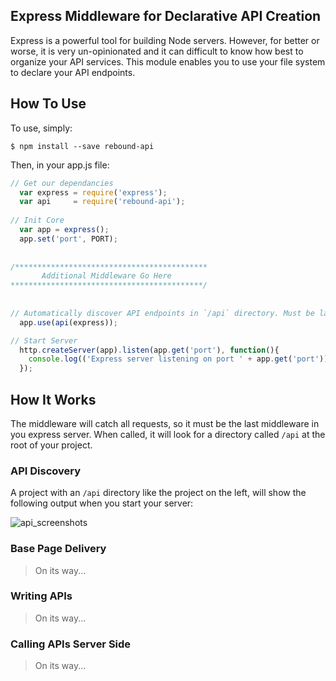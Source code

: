 ## Express Middleware for Declarative API Creation

Express is a powerful tool for building Node servers. However, for better or worse, it is very un-opinionated and it can difficult to know how best to organize your API services. This module enables you to use your file system to declare your API endpoints. 

## How To Use

To use, simply:
``` Shell
$ npm install --save rebound-api
```

Then, in your app.js file:
``` JavaScript
// Get our dependancies
  var express = require('express');
  var api     = require('rebound-api');
  
// Init Core
  var app = express();
  app.set('port', PORT);
  
  
/******************************************* 
       Additional Middleware Go Here 
*******************************************/
  
  
// Automatically discover API endpoints in `/api` directory. Must be last middleware.
  app.use(api(express));

// Start Server
  http.createServer(app).listen(app.get('port'), function(){
    console.log(('Express server listening on port ' + app.get('port')));
  });
```

## How It Works

The middleware will catch all requests, so it must be the last middleware in you express server. When called, it will look for a directory called `/api` at the root of your project. 

### API Discovery
A project with an `/api` directory like the project on the left, will show the following output when you start your server:

![api_screenshots](https://cloud.githubusercontent.com/assets/7856443/9190079/fb0c9d2a-3fa5-11e5-8565-bbfedc1307af.jpg)

### Base Page Delivery

> On its way...

### Writing APIs

> On its way...

### Calling APIs Server Side

> On its way...
